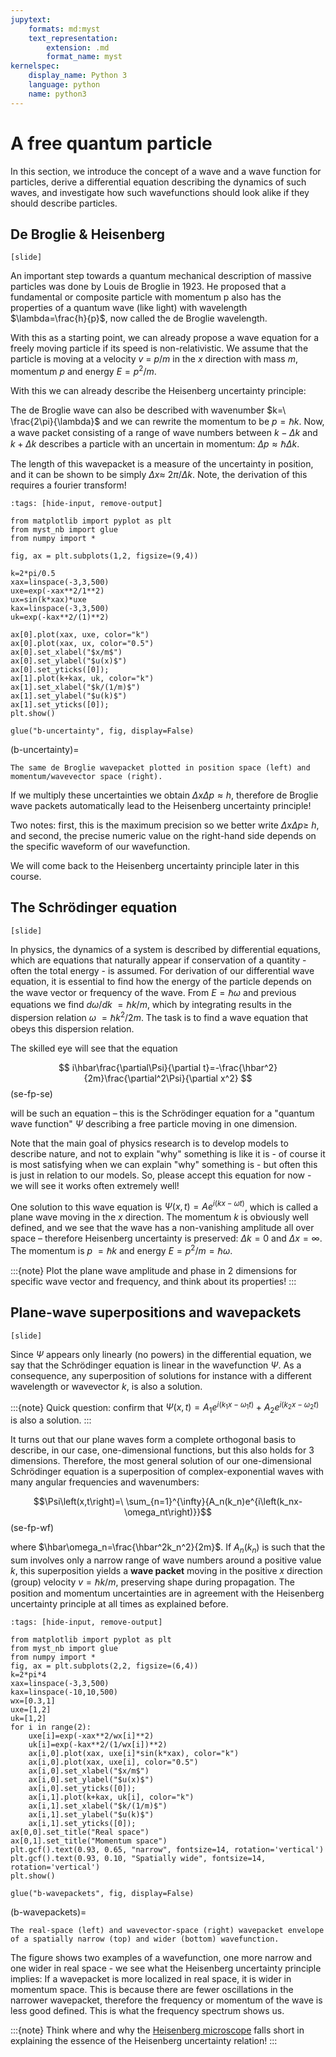 ```yaml
---
jupytext:
    formats: md:myst
    text_representation:
        extension: .md
        format_name: myst
kernelspec:
    display_name: Python 3
    language: python
    name: python3
---
```


# A free quantum particle

In this section, we introduce the concept of a wave and a wave function for particles, derive a differential equation describing the dynamics of such waves, and investigate how such wavefunctions should look alike if they should describe particles.

## De Broglie & Heisenberg

`[slide]`

<!-- Ph 1.2.  -->
An important step towards a quantum mechanical description of massive particles was done by Louis de Broglie in 1923. He proposed that a fundamental or composite particle with momentum p also has the properties of a quantum wave (like light) with wavelength $\lambda=\frac{h}{p}$, now called the de Broglie wavelength. 

<!-- Ph 2.2.  -->
With this as a starting point, we can already propose a wave equation for a freely moving particle if its speed is non-relativistic. We assume that the particle is moving at a velocity $v\ =\ p/m$ in the $x$ direction with mass $m$, momentum $p$ and energy $E=p^2/m$. 

With this we can already describe the Heisenberg uncertainty principle:

The de Broglie wave can also be described with wavenumber $k=\ \frac{2\pi}{\lambda}$ and we can rewrite the momentum to be $p=\hbar k$. Now, a wave packet consisting of a range of wave numbers between $k-\Delta k$ and $k+\Delta k$ describes a particle with an uncertain in momentum: $\Delta p\approx\hbar\Delta k$. 

The length of this wavepacket is a measure of the uncertainty in position, and it can be shown to be simply $\Delta x\approx\ 2\pi/\Delta k$. Note, the derivation of this requires a fourier transform! 

```{code-cell} ipython3
:tags: [hide-input, remove-output]

from matplotlib import pyplot as plt
from myst_nb import glue
from numpy import *

fig, ax = plt.subplots(1,2, figsize=(9,4))

k=2*pi/0.5
xax=linspace(-3,3,500)
uxe=exp(-xax**2/1**2)
ux=sin(k*xax)*uxe
kax=linspace(-3,3,500)
uk=exp(-kax**2/(1)**2)

ax[0].plot(xax, uxe, color="k")
ax[0].plot(xax, ux, color="0.5")
ax[0].set_xlabel("$x/m$")
ax[0].set_ylabel("$u(x)$")
ax[0].set_yticks([0]); 
ax[1].plot(k+kax, uk, color="k")
ax[1].set_xlabel("$k/(1/m)$")
ax[1].set_ylabel("$u(k)$")
ax[1].set_yticks([0]); 
plt.show()

glue("b-uncertainty", fig, display=False)
```

(b-uncertainty)=
```{glue:figure} b-uncertainty
The same de Broglie wavepacket plotted in position space (left) and momentum/wavevector space (right).
```


If we multiply these uncertainties we obtain $\Delta x\Delta p\approx h$, therefore de Broglie wave packets automatically lead to the Heisenberg uncertainty principle! 

Two notes: first, this is the maximum precision so we better write $\Delta x\Delta p\ge\ h$, and second, the precise numeric value on the right-hand side depends on the specific waveform of our wavefunction.

We will come back to the Heisenberg uncertainty principle later in this course.

## The Schrödinger equation

<!-- Additional: Philips 2.1 -->
`[slide]`

In physics, the dynamics of a system is described by differential equations, which are equations that naturally appear if conservation of a quantity - often the total energy - is assumed. For derivation of our differential wave equation, it is essential to find how the energy of the particle depends on the wave vector or frequency of the wave. From $E=\hbar\omega$ and previous equations we find $d\omega/dk\ =\hbar k/m$, which by integrating results in the dispersion relation $\omega\ =\hbar k^2/2m$. The task is to find a wave equation that obeys this dispersion relation. 
<!-- TODO: not very clear -->

The skilled eye will see that the equation  

$$
i\hbar\frac{\partial\Psi}{\partial t}=-\frac{\hbar^2}{2m}\frac{\partial^2\Psi}{\partial x^2}
$$(se-fp-se)

will be such an equation – this is the Schrödinger equation for a "quantum wave function" $\Psi$ describing a free particle moving in one dimension.

Note that the main goal of physics research is to develop models to describe nature, and not to explain "why" something is like it is - of course it is most satisfying when we can explain "why" something is - but often this is just in relation to our models. So, please accept this equation for now - we will see it works often extremely well!

One solution to this wave equation is 
$\Psi\left(x,t\right)=Ae^{i(kx-\omega t)}$, which is called a plane wave moving in the $x$ direction. The momentum $k$ is obviously well defined, and we see that the wave has a non-vanishing amplitude all over space – therefore Heisenberg uncertainty is preserved: $\Delta k=0$ and $\Delta x=\infty$. The momentum is $p\ =\hbar k$ and energy $E=p^2/m=\hbar\omega$.

<!-- Quick question: verify that real functions Acos(k x – w t) and Asin(k x – w t) are not solutions – remind yourselves of Euler’s formula. -->
<!-- Ph problem 2.3 -->

:::{note}
Plot the plane wave amplitude and phase in 2 dimensions for specific wave vector and frequency, and think about its properties!
:::

## Plane-wave superpositions and wavepackets

`[slide]`

Since $\Psi$ appears only linearly (no powers) in the differential equation, we say that the Schrödinger equation is linear in the wavefunction $\Psi$. As a consequence, any superposition of solutions for instance with a different wavelength or wavevector $k$, is also a solution. 

:::{note}
Quick question: confirm that $\Psi(x,t)=A_1 e^{i(k_1x-\omega_1 t)}+A_2 e^{i(k_2x-\omega_2 t)}$ is also a solution. 
:::

It turns out that our plane waves form a complete orthogonal basis to describe, in our case, one-dimensional functions, but this also holds for 3 dimensions. Therefore, the most general solution of our one-dimensional Schrödinger equation is a superposition of complex-exponential waves with many angular frequencies and wavenumbers: 

$$\Psi\left(x,t\right)=\ \sum_{n=1}^{\infty}{A_n(k_n)e^{i\left(k_nx-\omega_nt\right)}}$$(se-fp-wf)

where $\hbar\omega_n=\frac{\hbar^2k_n^2}{2m}$. If $A_n(k_n)$ is such that the sum involves only a narrow range of wave numbers around a positive value $k$, this superposition yields a **wave packet** moving in the positive $x$ direction (group) velocity $v=\hbar k/m$, preserving shape during propagation. The position and momentum uncertainties are in agreement with the Heisenberg uncertainty principle at all times as explained before.

```{code-cell} ipython3
:tags: [hide-input, remove-output]

from matplotlib import pyplot as plt
from myst_nb import glue
from numpy import *
fig, ax = plt.subplots(2,2, figsize=(6,4))
k=2*pi*4
xax=linspace(-3,3,500)
kax=linspace(-10,10,500)
wx=[0.3,1]
uxe=[1,2]
uk=[1,2]
for i in range(2):
    uxe[i]=exp(-xax**2/wx[i]**2)
    uk[i]=exp(-kax**2/(1/wx[i])**2)
    ax[i,0].plot(xax, uxe[i]*sin(k*xax), color="k")
    ax[i,0].plot(xax, uxe[i], color="0.5")
    ax[i,0].set_xlabel("$x/m$")
    ax[i,0].set_ylabel("$u(x)$")
    ax[i,0].set_yticks([0]); 
    ax[i,1].plot(k+kax, uk[i], color="k")
    ax[i,1].set_xlabel("$k/(1/m)$")
    ax[i,1].set_ylabel("$u(k)$")
    ax[i,1].set_yticks([0]); 
ax[0,0].set_title("Real space")
ax[0,1].set_title("Momentum space")
plt.gcf().text(0.93, 0.65, "narrow", fontsize=14, rotation='vertical')
plt.gcf().text(0.93, 0.10, "Spatially wide", fontsize=14, rotation='vertical')
plt.show()

glue("b-wavepackets", fig, display=False)
```

(b-wavepackets)=
```{glue:figure} b-wavepackets
The real-space (left) and wavevector-space (right) wavepacket envelope of a spatially narrow (top) and wider (bottom) wavefunction.
```

The figure shows two examples of a wavefunction, one more narrow and one wider in real space - we see what the Heisenberg uncertainty principle implies: If a wavepacket is more localized in real space, it is wider in momentum space. This is because there are fewer oscillations in the narrower wavepacket, therefore the frequency or momentum of the wave is less good defined. This is what the frequency spectrum shows us.

:::{note}
Think where and why the [Heisenberg microscope](https://en.wikipedia.org/wiki/Heisenberg%27s_microscope) falls short in explaining the essence of the Heisenberg uncertainty relation!
:::
